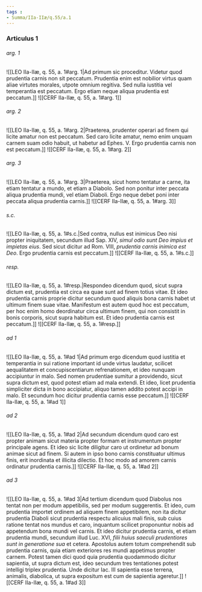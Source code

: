```yaml
---
tags : 
- Summa/IIa-IIæ/q.55/a.1
---
```


### Articulus 1

###### arg. 1
![[LEO IIa-IIæ, q. 55, a. 1#arg. 1|Ad primum sic proceditur. Videtur quod prudentia carnis non sit peccatum. Prudentia enim est nobilior virtus quam aliae virtutes morales, utpote omnium regitiva. Sed nulla iustitia vel temperantia est peccatum. Ergo etiam neque aliqua prudentia est peccatum.]]
![[CERF IIa-IIæ, q. 55, a. 1#arg. 1]]

###### arg. 2
![[LEO IIa-IIæ, q. 55, a. 1#arg. 2|Praeterea, prudenter operari ad finem qui licite amatur non est peccatum. Sed caro licite amatur, nemo enim unquam carnem suam odio habuit, ut habetur ad Ephes. V. Ergo prudentia carnis non est peccatum.]]
![[CERF IIa-IIæ, q. 55, a. 1#arg. 2]]

###### arg. 3
![[LEO IIa-IIæ, q. 55, a. 1#arg. 3|Praeterea, sicut homo tentatur a carne, ita etiam tentatur a mundo, et etiam a Diabolo. Sed non ponitur inter peccata aliqua prudentia mundi, vel etiam Diaboli. Ergo neque debet poni inter peccata aliqua prudentia carnis.]]
![[CERF IIa-IIæ, q. 55, a. 1#arg. 3]]

###### s.c.
![[LEO IIa-IIæ, q. 55, a. 1#s.c.|Sed contra, nullus est inimicus Deo nisi propter iniquitatem, secundum illud Sap. XIV, *simul odio sunt Deo impius et impietas eius*. Sed sicut dicitur ad Rom. VIII, *prudentia carnis inimica est Deo*. Ergo prudentia carnis est peccatum.]]
![[CERF IIa-IIæ, q. 55, a. 1#s.c.]]

###### resp.
![[LEO IIa-IIæ, q. 55, a. 1#resp.|Respondeo dicendum quod, sicut supra dictum est, prudentia est circa ea quae sunt ad finem totius vitae. Et ideo prudentia carnis proprie dicitur secundum quod aliquis bona carnis habet ut ultimum finem suae vitae. Manifestum est autem quod hoc est peccatum, per hoc enim homo deordinatur circa ultimum finem, qui non consistit in bonis corporis, sicut supra habitum est. Et ideo prudentia carnis est peccatum.]]
![[CERF IIa-IIæ, q. 55, a. 1#resp.]]

###### ad 1
![[LEO IIa-IIæ, q. 55, a. 1#ad 1|Ad primum ergo dicendum quod iustitia et temperantia in sui ratione important id unde virtus laudatur, scilicet aequalitatem et concupiscentiarum refrenationem, et ideo nunquam accipiuntur in malo. Sed nomen prudentiae sumitur a providendo, sicut supra dictum est, quod potest etiam ad mala extendi. Et ideo, licet prudentia simpliciter dicta in bono accipiatur, aliquo tamen addito potest accipi in malo. Et secundum hoc dicitur prudentia carnis esse peccatum.]]
![[CERF IIa-IIæ, q. 55, a. 1#ad 1]]

###### ad 2
![[LEO IIa-IIæ, q. 55, a. 1#ad 2|Ad secundum dicendum quod caro est propter animam sicut materia propter formam et instrumentum propter principale agens. Et ideo sic licite diligitur caro ut ordinetur ad bonum animae sicut ad finem. Si autem in ipso bono carnis constituatur ultimus finis, erit inordinata et illicita dilectio. Et hoc modo ad amorem carnis ordinatur prudentia carnis.]]
![[CERF IIa-IIæ, q. 55, a. 1#ad 2]]

###### ad 3
![[LEO IIa-IIæ, q. 55, a. 1#ad 3|Ad tertium dicendum quod Diabolus nos tentat non per modum appetibilis, sed per modum suggerentis. Et ideo, cum prudentia importet ordinem ad aliquem finem appetibilem, non ita dicitur prudentia Diaboli sicut prudentia respectu alicuius mali finis, sub cuius ratione tentat nos mundus et caro, inquantum scilicet proponuntur nobis ad appetendum bona mundi vel carnis. Et ideo dicitur prudentia carnis, et etiam prudentia mundi, secundum illud Luc. XVI, *filii huius saeculi prudentiores sunt in generatione sua* et cetera. Apostolus autem totum comprehendit sub prudentia carnis, quia etiam exteriores res mundi appetimus propter carnem. Potest tamen dici quod quia prudentia quodammodo dicitur sapientia, ut supra dictum est, ideo secundum tres tentationes potest intelligi triplex prudentia. Unde dicitur Iac. III sapientia esse terrena, animalis, diabolica, ut supra expositum est cum de sapientia ageretur.]]
![[CERF IIa-IIæ, q. 55, a. 1#ad 3]]

